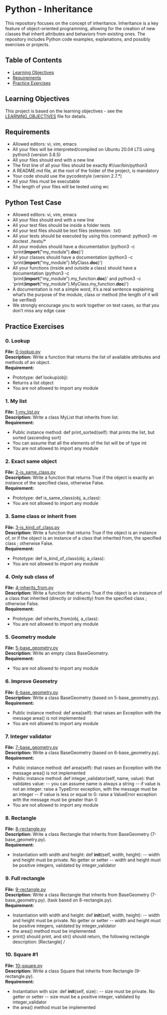 # Python - Inheritance

This repository focuses on the concept of inheritance. Inheritance is a key feature of object-oriented programming, allowing for the creation of new classes that inherit attributes and behaviors from existing ones. The repository includes Python code examples, explanations, and possibly exercises or projects.

## Table of Contents
- [Learning Objectives](#learning-objectives)
- [Requirements](#requirements)
- [Practice Exercises](#practice-exercises)
## Learning Objectives

This project is based on the learning objectives - see the [LEARNING_OBJECTIVES](https://github.com/Goaty-yagi/holbertonschool-higher_level_programming/blob/main/python-inheritance/LEANING_OBJECTIVES.md) file for details.

## Requirements
- Allowed editors: vi, vim, emacs
- All your files will be interpreted/compiled on Ubuntu 20.04 LTS using python3 (version 3.8.5)
- All your files should end with a new line
- The first line of all your files should be exactly #!/usr/bin/python3
- A README.md file, at the root of the folder of the project, is mandatory
- Your code should use the pycodestyle (version 2.7.*)
- All your files must be executable
- The length of your files will be tested using wc

## Python Test Case
- Allowed editors: vi, vim, emacs
- All your files should end with a new line
- All your test files should be inside a folder tests
- All your test files should be text files (extension: .txt)
- All your tests should be executed by using this command: python3 -m doctest ./tests/*
- All your modules should have a documentation (python3 -c 'print(__import__("my_module").__doc__)')
- All your classes should have a documentation (python3 -c 'print(__import__("my_module").MyClass.__doc__)')
- All your functions (inside and outside a class) should have a documentation (python3 -c 'print(__import__("my_module").my_function.__doc__)' and python3 -c 'print(__import__("my_module").MyClass.my_function.__doc__)')
- A documentation is not a simple word, it’s a real sentence explaining what’s the purpose of the module, class or method (the length of it will be verified)
- We strongly encourage you to work together on test cases, so that you don’t miss any edge case

## Practice Exercises

### 0. Lookup

**File:** [0-lookup.py](https://github.com/Goaty-yagi/holbertonschool-higher_level_programming/blob/main/python-inheritance/0-lookup.py)<br>
**Description:** Write a function that returns the list of available attributes and methods of an object.<br>
**Requirement:** <br>
- Prototype: def lookup(obj):
- Returns a list object
- You are not allowed to import any module

### 1. My list

**File:** [1-my_list.py](https://github.com/Goaty-yagi/holbertonschool-higher_level_programming/blob/main/python-inheritance/1-my_list.py)<br>
**Description:** Write a class MyList that inherits from list.<br>
**Requirement:** <br>
- Public instance method: def print_sorted(self): that prints the list, but sorted (ascending sort)
- You can assume that all the elements of the list will be of type int
- You are not allowed to import any module

### 2. Exact same object

**File:** [2-is_same_class.py](https://github.com/Goaty-yagi/holbertonschool-higher_level_programming/blob/main/python-inheritance/2-is_same_class.py)<br>
**Description:** Write a function that returns True if the object is exactly an instance of the specified class, otherwise False.<br>
**Requirement:** <br>
- Prototype: def is_same_class(obj, a_class):
- You are not allowed to import any module

### 3. Same class or inherit from

**File:** [3-is_kind_of_class.py](https://github.com/Goaty-yagi/holbertonschool-higher_level_programming/blob/main/python-inheritance/3-is_kind_of_class.py)<br>
**Description:** Write a function that returns True if the object is an instance of, or if the object is an instance of a class that inherited from, the specified class ; otherwise False.<br>
**Requirement:** <br>
- Prototype: def is_kind_of_class(obj, a_class):
- You are not allowed to import any module

### 4. Only sub class of

**File:** [4-inherits_from.py](https://github.com/Goaty-yagi/holbertonschool-higher_level_programming/blob/main/python-inheritance/4-inherits_from.py)<br>
**Description:** Write a function that returns True if the object is an instance of a class that inherited (directly or indirectly) from the specified class ; otherwise False.<br>
**Requirement:** <br>
- Prototype: def inherits_from(obj, a_class):
- You are not allowed to import any module

### 5. Geometry module

**File:** [5-base_geometry.py](https://github.com/Goaty-yagi/holbertonschool-higher_level_programming/blob/main/python-inheritance/5-base_geometry.py)<br>
**Description:** Write an empty class BaseGeometry.<br>
**Requirement:** <br>
- You are not allowed to import any module

### 6. Improve Geometry

**File:** [6-base_geometry.py](https://github.com/Goaty-yagi/holbertonschool-higher_level_programming/blob/main/python-inheritance/6-base_geometry.py)<br>
**Description:** Write a class BaseGeometry (based on 5-base_geometry.py).<br>
**Requirement:** <br>
- Public instance method: def area(self): that raises an Exception with the message area() is not implemented
- You are not allowed to import any module

### 7. Integer validator

**File:** [7-base_geometry.py](https://github.com/Goaty-yagi/holbertonschool-higher_level_programming/blob/main/python-inheritance/7-base_geometry.py)<br>
**Description:** Write a class BaseGeometry (based on 6-base_geometry.py).<br>
**Requirement:** <br>
- Public instance method: def area(self): that raises an Exception with the message area() is not implemented
- Public instance method: def integer_validator(self, name, value): that validates value:
-- you can assume name is always a string
-- if value is not an integer: raise a TypeError exception, with the message <name> must be an integer
-- if value is less or equal to 0: raise a ValueError exception with the message <name> must be greater than 0
- You are not allowed to import any module

### 8. Rectangle

**File:** [8-rectangle.py](https://github.com/Goaty-yagi/holbertonschool-higher_level_programming/blob/main/python-inheritance/8-rectangle.py)<br>
**Description:** Write a class Rectangle that inherits from BaseGeometry (7-base_geometry.py).<br>
**Requirement:** <br>
- Instantiation with width and height: def __init__(self, width, height):
-- width and height must be private. No getter or setter
-- width and height must be positive integers, validated by integer_validator


### 9. Full rectangle

**File:** [9-rectangle.py](https://github.com/Goaty-yagi/holbertonschool-higher_level_programming/blob/main/python-inheritance/9-rectangle.py)<br>
**Description:** Write a class Rectangle that inherits from BaseGeometry (7-base_geometry.py). (task based on 8-rectangle.py).<br>
**Requirement:** <br>
- Instantiation with width and height: def __init__(self, width, height):
-- width and height must be private. No getter or setter
-- width and height must be positive integers, validated by integer_validator
- the area() method must be implemented
- print() should print, and str() should return, the following rectangle description: [Rectangle] <width>/<height>

### 10. Square #1

**File:** [10-square.py](https://github.com/Goaty-yagi/holbertonschool-higher_level_programming/blob/main/python-inheritance/10-square.py)<br>
**Description:** Write a class Square that inherits from Rectangle (9-rectangle.py).<br>
**Requirement:** <br>
- Instantiation with size: def __init__(self, size)::
-- size must be private. No getter or setter
-- size must be a positive integer, validated by integer_validator
- the area() method must be implemented